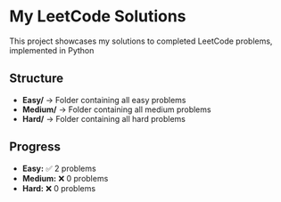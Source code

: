 # My LeetCode Solutions
This project showcases my solutions to completed LeetCode problems, implemented in Python

## Structure
- **Easy/** → Folder containing all easy problems  
- **Medium/** → Folder containing all medium problems  
- **Hard/** → Folder containing all hard problems  

## Progress
- **Easy:** ✅ 2 problems  
- **Medium:** ❌ 0 problems  
- **Hard:** ❌ 0 problems
